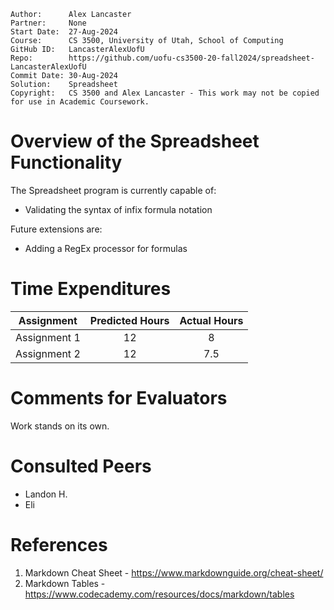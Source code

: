```
Author:      Alex Lancaster
Partner:     None
Start Date:  27-Aug-2024
Course:      CS 3500, University of Utah, School of Computing
GitHub ID:   LancasterAlexUofU
Repo:        https://github.com/uofu-cs3500-20-fall2024/spreadsheet-LancasterAlexUofU
Commit Date: 30-Aug-2024
Solution:    Spreadsheet
Copyright:   CS 3500 and Alex Lancaster - This work may not be copied for use in Academic Coursework.
```

# Overview of the Spreadsheet Functionality

The Spreadsheet program is currently capable of:

- Validating the syntax of infix formula notation

Future extensions are:

- Adding a RegEx processor for formulas

# Time Expenditures

| Assignment | Predicted Hours | Actual Hours|
| :---------:| :-------------: | :---------: |
| Assignment 1 | 12 | 8|
| Assignment 2 | 12 | 7.5 |

# Comments for Evaluators
Work stands on its own.

# Consulted Peers
- Landon H.
- Eli

# References
1. Markdown Cheat Sheet - https://www.markdownguide.org/cheat-sheet/
2. Markdown Tables - https://www.codecademy.com/resources/docs/markdown/tables